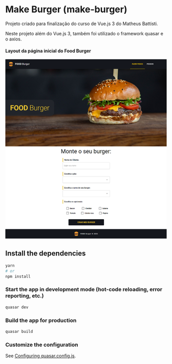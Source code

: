 # Make Burger (make-burger)


Projeto criado para finalização do curso de Vue.js 3 do Matheus Battisti.

Neste projeto além do Vue.js 3, também foi utilizado o framework quasar e o axios.

#### Layout da página inicial do Food Burger
<img src="https://github.com/PolianaSouza/food-burger/blob/main/src/assets/FOOD-Burger.png?raw=true" alt="Imagem da página inicial do projeto">

## Install the dependencies
```bash
yarn
# or
npm install
```

### Start the app in development mode (hot-code reloading, error reporting, etc.)
```bash
quasar dev
```


### Build the app for production
```bash
quasar build
```

### Customize the configuration
See [Configuring quasar.config.js](https://v2.quasar.dev/quasar-cli-vite/quasar-config-js).
